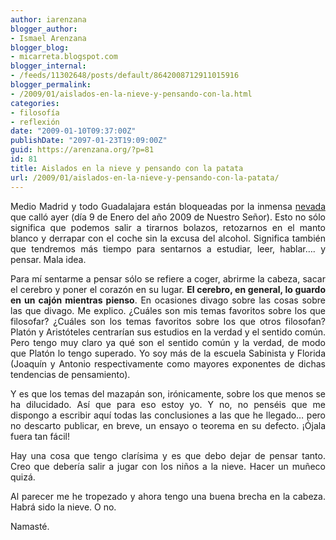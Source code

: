 ```yaml
---
author: iarenzana
blogger_author:
- Ismael Arenzana
blogger_blog:
- micarreta.blogspot.com
blogger_internal:
- /feeds/11302648/posts/default/8642008712911015916
blogger_permalink:
- /2009/01/aislados-en-la-nieve-y-pensando-con-la.html
categories:
- filosofía
- reflexión
date: "2009-01-10T09:37:00Z"
publishDate: "2097-01-23T19:09:00Z"
guid: https://arenzana.org/?p=81
id: 81
title: Aislados en la nieve y pensando con la patata
url: /2009/01/aislados-en-la-nieve-y-pensando-con-la-patata/
---
```

<p style="text-align: justify;">
  Medio Madrid y todo Guadalajara están bloqueadas por la inmensa <a href="http://www.elmundo.es/elmundo/2009/01/09/madrid/1231491348.html">nevada</a> que calló ayer (día 9 de Enero del año 2009 de Nuestro Señor). Esto no sólo significa que podemos salir a tirarnos bolazos, retozarnos en el manto blanco y derrapar con el coche sin la excusa del alcohol. Significa también que tendremos más tiempo para sentarnos a estudiar, leer, hablar&#8230;. y pensar. Mala idea.
</p>

<p style="text-align: justify;">
  Para mí sentarme a pensar sólo se refiere a coger, abrirme la cabeza, sacar el cerebro y poner el corazón en su lugar. <strong>El cerebro, en general, lo guardo en un cajón mientras pienso</strong>. En ocasiones divago sobre las cosas sobre las que divago. Me explico. ¿Cuáles son mis temas favoritos sobre los que filosofar? ¿Cuáles son los temas favoritos sobre los que otros filosofan? Platón y Aristóteles centrarían sus estudios en la verdad y el sentido común. Pero tengo muy claro ya qué son el sentido común y la verdad, de modo que Platón lo tengo superado. Yo soy más de la escuela Sabinista y Florida (Joaquín y Antonio respectivamente como mayores exponentes de dichas tendencias de pensamiento).
</p>

<p style="text-align: justify;">
  Y es que los temas del mazapán son, irónicamente, sobre los que menos se ha dilucidado. Así que para eso estoy yo. Y no, no penséis que me dispongo a escribir aquí todas las conclusiones a las que he llegado&#8230; pero no descarto publicar, en breve, un ensayo o teorema en su defecto. ¡Ójala fuera tan fácil!
</p>

<p style="text-align: justify;">
  Hay una cosa que tengo clarísima y es que debo dejar de pensar tanto. Creo que debería salir a jugar con los niños a la nieve. Hacer un muñeco quizá.
</p>

<p style="text-align: justify;">
  Al parecer me he tropezado y ahora tengo una buena brecha en la cabeza. Habrá sido la nieve. O no.
</p>

<p style="text-align: justify;">
  Namasté.
</p>
